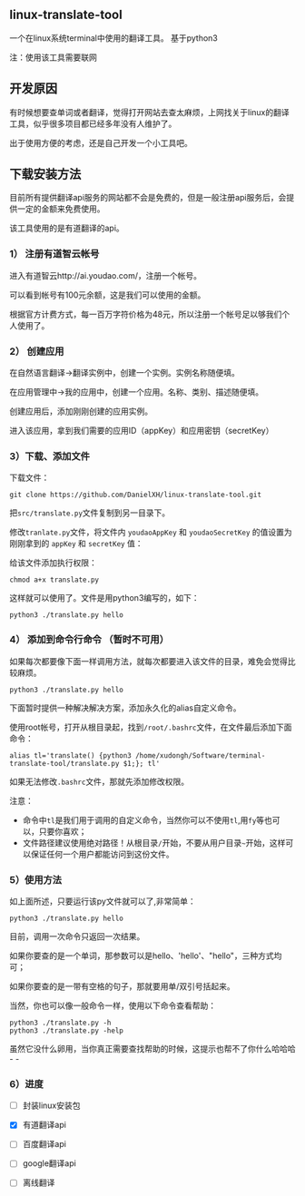 ## linux-translate-tool
一个在linux系统terminal中使用的翻译工具。
基于python3

注：使用该工具需要联网

## 开发原因
有时候想要查单词或者翻译，觉得打开网站去查太麻烦，上网找关于linux的翻译工具，似乎很多项目都已经多年没有人维护了。

出于使用方便的考虑，还是自己开发一个小工具吧。

## 下载安装方法
目前所有提供翻译api服务的网站都不会是免费的，但是一般注册api服务后，会提供一定的金额来免费使用。

该工具使用的是有道翻译的api。

### 1） 注册有道智云帐号
进入有道智云http://ai.youdao.com/，注册一个帐号。

可以看到帐号有100元余额，这是我们可以使用的金额。

根据官方计费方式，每一百万字符价格为48元，所以注册一个帐号足以够我们个人使用了。

### 2） 创建应用
在自然语言翻译->翻译实例中，创建一个实例。实例名称随便填。

在应用管理中->我的应用中，创建一个应用。名称、类别、描述随便填。

创建应用后，添加刚刚创建的应用实例。


进入该应用，拿到我们需要的应用ID（appKey）和应用密钥（secretKey）

### 3）下载、添加文件
下载文件：
```
git clone https://github.com/DanielXH/linux-translate-tool.git
```

把`src/translate.py`文件复制到另一目录下。

修改`tranlate.py`文件，将文件内 `youdaoAppKey` 和 `youdaoSecretKey` 的值设置为刚刚拿到的 `appKey` 和 `secretKey` 值：



给该文件添加执行权限：
```
chmod a+x translate.py
```

这样就可以使用了。文件是用python3编写的，如下：
```
python3 ./translate.py hello
```


### 4） 添加到命令行命令 **（暂时不可用）**
如果每次都要像下面一样调用方法，就每次都要进入该文件的目录，难免会觉得比较麻烦。
```
python3 ./translate.py hello
```

下面暂时提供一种解决解决方案，添加永久化的alias自定义命令。

使用root帐号，打开从根目录起，找到`/root/.bashrc`文件，在文件最后添加下面命令：
```
alias tl='translate() {python3 /home/xudongh/Software/terminal-translate-tool/translate.py $1;}; tl'
```
如果无法修改`.bashrc`文件，那就先添加修改权限。

注意：

- 命令中`tl`是我们用于调用的自定义命令，当然你可以不使用`tl`,用`fy`等也可以，只要你喜欢；
- 文件路径建议使用绝对路径！从根目录`/`开始，不要从用户目录`~`开始，这样可以保证任何一个用户都能访问到这份文件。


### 5）使用方法
如上面所述，只要运行该py文件就可以了,非常简单：
```
python3 ./translate.py hello
```
目前，调用一次命令只返回一次结果。

如果你要查的是一个单词，那参数可以是hello、'hello'、"hello"，三种方式均可；

如果你要查的是一带有空格的句子，那就要用单/双引号括起来。


当然，你也可以像一般命令一样，使用以下命令查看帮助：
```
python3 ./translate.py -h
python3 ./translate.py -help
```
虽然它没什么卵用，当你真正需要查找帮助的时候，这提示也帮不了你什么哈哈哈 - -


### 6）进度

- [ ] 封装linux安装包
- [x] 有道翻译api
- [ ] 百度翻译api
- [ ] google翻译api
- [ ] 离线翻译



